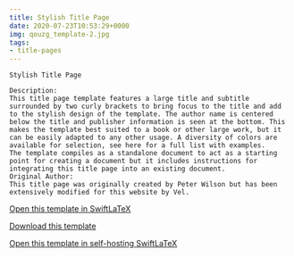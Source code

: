```yaml
---
title: Stylish Title Page
date: 2020-07-23T10:53:29+0000
img: qouzg_template-2.jpg
tags:
- title-pages
---
```

```
Stylish Title Page

Description:
This title page template features a large title and subtitle surrounded by two curly brackets to bring focus to the title and add to the stylish design of the template. The author name is centered below the title and publisher information is seen at the bottom. This makes the template best suited to a book or other large work, but it can be easily adapted to any other usage. A diversity of colors are available for selection, see here for a full list with examples.
The template compiles as a standalone document to act as a starting point for creating a document but it includes instructions for integrating this title page into an existing document.
Original Author:
This title page was originally created by Peter Wilson but has been extensively modified for this website by Vel.
```
[Open this template in SwiftLaTeX](https://www.swiftlatex.com/project.html?import=https://swiftlatex.github.io/LaTeXBoilerPlate/zips/reept_template.zip&import_name=Stylish%20Title%20Page)

[Download this template](https://swiftlatex.github.io/LaTeXBoilerPlate/zips/reept_template.zip)

[Open this template in self-hosting SwiftLaTeX](http://localhost:3011/project.html?import=https://swiftlatex.github.io/LaTeXBoilerPlate/zips/reept_template.zip&import_name=Stylish%20Title%20Page)

